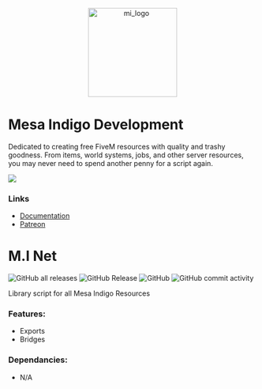 <p align="center"> <a> <img width="180" src="https://github.com/user-attachments/assets/562e09eb-b427-408a-a231-751c3983db0c" alt="mi_logo"> </a> </p>

# Mesa Indigo Development
Dedicated to creating free FiveM resources with quality and trashy goodness. From items, world systems, jobs, and other server resources, you may never need to spend another penny for a script again.

<a href="https://discord.gg/EtgZsVBtYB">
  <img src="https://invite.casperiv.dev?inviteCode=EtgZsVBtYB&locale=en" />
</a>

### Links
- [Documentation](https://mesa-indigo.gitbook.io/midevelopment/standalone-resources/m.i.-items)
- [Patreon](https://www.patreon.com/Agimir)


# M.I Net
![GitHub all releases](https://img.shields.io/github/downloads/Mesa-Indigo/mi_net/total)
![GitHub Release](https://img.shields.io/github/v/release/Mesa-Indigo/mi_net?color=%238000FF)
![GitHub](https://img.shields.io/github/license/Mesa-Indigo/mi_net)
![GitHub commit activity](https://img.shields.io/github/commit-activity/t/Mesa-Indigo/mi_net?color=%23FF9A00)

Library script for all Mesa Indigo Resources

### Features:
- Exports
- Bridges

### Dependancies:
- N/A
